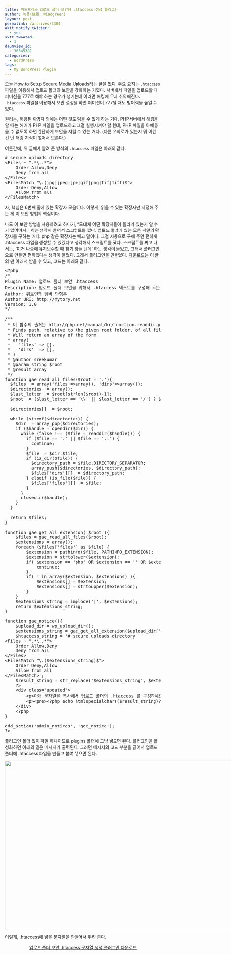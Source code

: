 ```yaml
---
title: 워드프레스 업로드 폴더 보안용 .htaccess 생성 플러그인
author: 녹풍(綠風, Windgreen)
layout: post
permalink: /archives/3304
aktt_notify_twitter:
  - yes
aktt_tweeted:
  - 1
daumview_id:
  - 36545381
categories:
  - WordPress
tags:
  - My WordPress Plugin
---
```

오늘 [How to Setup Secure Media Uploads][1]라는 글을 봤다. 주요 요지는 `.htaccess` 파일을 이용해서 업로드 폴더의 보안을 강화하는 거였다. 서버에서 파일을 업로드할 때 퍼미션을 777로 해야 하는 경우가 생기는데 이러면 해킹에 무지 취약해진다. `.htaccess` 파일을 이용해서 보안 설정을 하면 퍼미션이 777일 때도 방어력을 높일 수 있다.

원리는, 허용된 확장자 외에는 어떤 것도 읽을 수 없게 하는 거다. PHP서버에서 해킹을 할 때는 해커가 PHP 파일을 업로드하고 그걸 실행시켜야 할 텐데, PHP 파일을 아예 읽을 수 없도록 하면 간단하게 보안을 지킬 수 있는 거다. (다른 우회로가 있는지 뭐 이런 건 난 해킹 지식이 없어서 모른다.)

여튼간에, 위 글에서 알려 준 방식의 `.htaccess` 파일은 아래와 같다.

<pre class="brush: xml; gutter: true; first-line: 1; highlight: [6]"># secure uploads directory
&lt;Files ~ ".*\..*"&gt;
	Order Allow,Deny
	Deny from all
&lt;/Files&gt;
&lt;FilesMatch "\.(jpg|jpeg|jpe|gif|png|tif|tiff)$"&gt;
	Order Deny,Allow
	Allow from all
&lt;/FilesMatch&gt;</pre>

자, 핵심은 6번째 줄에 있는 확장자 모음이다. 이렇게, 읽을 수 있는 확장자만 지정해 주는 게 이 보안 방법의 핵심이다.

나도 이 보안 방법을 사용하려고 하다가, &#8220;도대체 어떤 확장자들이 올라가 있는지 알 수가 있어야지!&#8221; 하는 생각이 들어서 스크립트를 짰다. 업로드 폴더에 있는 모든 파일의 확장자를 구하는 거다. php 같은 확장자는 빼고 말이다. 그걸 자동으로 구해 주면 편하게 .htaccess 파일을 생성할 수 있겠다고 생각해서 스크립트를 짰다. 스크립트를 짜고 나서는, &#8216;이거 나중에 유지보수할 때 찾기 힘들 텐데&#8217; 하는 생각이 들었고, 그래서 플러그인으로 만들면 편하겠다는 생각이 들었다. 그래서 플러그인을 만들었다. [다운로드][2]는 이 글의 맨 아래서 받을 수 있고, 코드는 아래와 같다.

<pre class="brush: php; gutter: true; first-line: 1">&lt;?php
/*
Plugin Name: 업로드 폴더 보안 .htaccess
Description: 업로드 폴더 보안을 위해서 .htaccess 텍스트를 구성해 주는 플러그인이다. 활성화하면 노티스로 뿌려 준다. 필요할 때 활성화해서 메시지를 보고, 메시지를 바탕으로 업로드 폴더의 .htaccess 파일을 구성한 뒤, 플러그인을 비활성화하면 된다.  
Author: 위트인웹 멤버 안형우
Author URI: http://mytory.net
Version: 1.0
*/

/**
 * 이 함수의 출처는 http://php.net/manual/kr/function.readdir.php#103418
 * Finds path, relative to the given root folder, of all files and directories in the given directory and its sub-directories non recursively.
 * Will return an array of the form
 * array(
 *   &#039;files&#039; =&gt; [],
 *   &#039;dirs&#039;  =&gt; [],
 * )
 * @author sreekumar
 * @param string $root
 * @result array
 */
function gae_read_all_files($root = &#039;.&#039;){
  $files  = array(&#039;files&#039;=&gt;array(), &#039;dirs&#039;=&gt;array());
  $directories  = array();
  $last_letter  = $root[strlen($root)-1];
  $root  = ($last_letter == &#039;\\&#039; || $last_letter == &#039;/&#039;) ? $root : $root.DIRECTORY_SEPARATOR;

  $directories[]  = $root;

  while (sizeof($directories)) {
    $dir  = array_pop($directories);
    if ($handle = opendir($dir)) {
      while (false !== ($file = readdir($handle))) {
        if ($file == &#039;.&#039; || $file == &#039;..&#039;) {
          continue;
        }
        $file  = $dir.$file;
        if (is_dir($file)) {
          $directory_path = $file.DIRECTORY_SEPARATOR;
          array_push($directories, $directory_path);
          $files[&#039;dirs&#039;][]  = $directory_path;
        } elseif (is_file($file)) {
          $files[&#039;files&#039;][]  = $file;
        }
      }
      closedir($handle);
    }
  }

  return $files;
}

function gae_get_all_extension( $root ){
	$files = gae_read_all_files($root);
	$extensions = array();
	foreach ($files[&#039;files&#039;] as $file) {
		$extension = pathinfo($file, PATHINFO_EXTENSION);
		$extension = strtolower($extension);
		if( $extension == &#039;php&#039; OR $extension == &#039;&#039; OR $extension == &#039;ds_store&#039; OR $extension == &#039;htaccess&#039;){
			continue;
		}
		if( ! in_array($extension, $extensions) ){
			$extensions[] = $extension;
			$extensions[] = strtoupper($extension);
		}
	}
	$extensions_string = implode(&#039;|&#039;, $extensions);
	return $extensions_string;
}

function gae_notice(){
	$upload_dir = wp_upload_dir();
	$extensions_string = gae_get_all_extension($upload_dir[&#039;basedir&#039;]);
	$htaccess_string = &#039;# secure uploads directory
&lt;Files ~ ".*\..*"&gt;
	Order Allow,Deny
	Deny from all
&lt;/Files&gt;
&lt;FilesMatch "\.($extensions_string)$"&gt;
	Order Deny,Allow
	Allow from all
&lt;/FilesMatch&gt;&#039;;
	$result_string = str_replace(&#039;$extensions_string&#039;, $extensions_string, $htaccess_string);
	?&gt;
	&lt;div class="updated"&gt;
		&lt;p&gt;아래 문자열을 복사해서 업로드 폴더의 .htaccess 를 구성하세요. 이 메시지를 그만 보이게 하려면 ‘업로드 폴더 보안 .htaccess’ 플러그인을 비활성화하세요.&lt;/p&gt;
		&lt;p&gt;&lt;pre&gt;&lt;?php echo htmlspecialchars($result_string)?&gt;&lt;/pre&gt;&lt;/p&gt;
	&lt;/div&gt;
	&lt;?php
}

add_action(&#039;admin_notices&#039;, &#039;gae_notice&#039;);
?&gt;</pre>

플러그인 폴더 없이 파일 하나이므로 plugins 폴더에 그냥 넣으면 된다. 플러그인을 활성화하면 아래와 같은 메시지가 출력된다. 그러면 메시지의 코드 부분을 긁어서 업로드 폴더에 .htaccess 파일을 만들고 붙여 넣으면 된다.

<div style="width: 1269px" class="wp-caption alignnone">
  <img src="http://dl.dropbox.com/u/15546257/blog/mytory/get-all-extensions-plugin.png" alt="" width="1259" height="547" /><p class="wp-caption-text">
    이렇게, .htaccess에 넣을 문자열을 만들어서 뿌려 준다.
  </p>
</div>

<p style="text-align: center;">
  <a href="http://dl.dropbox.com/u/15546257/wordpress-plugin/get-all-extension/get-all-extension.zip">업로드 폴더 보안 .htaccess 문자열 생성 플러그인 다운로드</a>
</p>

 [1]: http://digwp.com/2012/09/secure-media-uploads/
 [2]: http://dl.dropbox.com/u/15546257/wordpress-plugin/get-all-extension/get-all-extension.zip